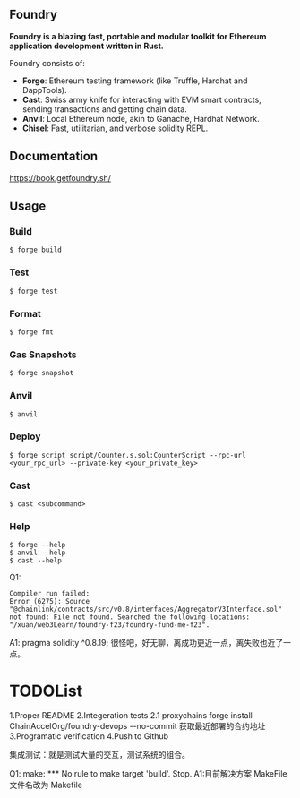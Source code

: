 ## Foundry

**Foundry is a blazing fast, portable and modular toolkit for Ethereum application development written in Rust.**

Foundry consists of:

- **Forge**: Ethereum testing framework (like Truffle, Hardhat and DappTools).
- **Cast**: Swiss army knife for interacting with EVM smart contracts, sending transactions and getting chain data.
- **Anvil**: Local Ethereum node, akin to Ganache, Hardhat Network.
- **Chisel**: Fast, utilitarian, and verbose solidity REPL.

## Documentation

https://book.getfoundry.sh/

## Usage

### Build

```shell
$ forge build
```

### Test

```shell
$ forge test
```

### Format

```shell
$ forge fmt
```

### Gas Snapshots

```shell
$ forge snapshot
```

### Anvil

```shell
$ anvil
```

### Deploy

```shell
$ forge script script/Counter.s.sol:CounterScript --rpc-url <your_rpc_url> --private-key <your_private_key>
```

### Cast

```shell
$ cast <subcommand>
```

### Help

```shell
$ forge --help
$ anvil --help
$ cast --help
```

Q1:

```
Compiler run failed:
Error (6275): Source "@chainlink/contracts/src/v0.8/interfaces/AggregatorV3Interface.sol" not found: File not found. Searched the following locations: "/xuan/web3Learn/foundry-f23/foundry-fund-me-f23".
```

A1:
pragma solidity ^0.8.19; 很怪吧，好无聊，离成功更近一点，离失败也近了一点。

# TODOList

1.Proper README
2.Integeration tests
2.1 proxychains forge install ChainAccelOrg/foundry-devops --no-commit 获取最近部署的合约地址
3.Programatic verification
4.Push to Github

集成测试：就是测试大量的交互，测试系统的组合。

Q1:
make: \*\*\* No rule to make target 'build'. Stop.
A1:目前解决方案 MakeFile 文件名改为 Makefile
